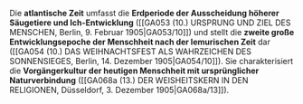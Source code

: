 
Die **atlantische Zeit** umfasst die **Erdperiode der Ausscheidung höherer Säugetiere und Ich-Entwicklung** ([[GA053 (10.) URSPRUNG UND ZIEL DES MENSCHEN, Berlin, 9. Februar 1905|GA053/10]]) und stellt die **zweite große Entwicklungsepoche der Menschheit nach der lemurischen Zeit** dar ([[GA054 (10.) DAS WEIHNACHTSFEST ALS WAHRZEICHEN DES SONNENSIEGES, Berlin, 14. Dezember 1905|GA054/10]]). Sie charakterisiert die **Vorgängerkultur der heutigen Menschheit mit ursprünglicher Naturverbindung** ([[GA068a (13.) DER WEISHEITSKERN IN DEN RELIGIONEN, Düsseldorf, 3. Dezember 1905|GA068a/13]]).

